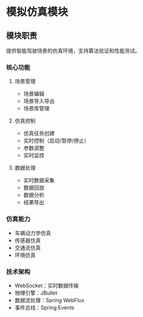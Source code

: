 # 模拟仿真模块

## 模块职责
提供智能驾驶场景的仿真环境，支持算法验证和性能测试。

### 核心功能
1. 场景管理
   - 场景编辑
   - 场景导入导出
   - 场景库管理

2. 仿真控制
   - 仿真任务创建
   - 实时控制（启动/暂停/停止）
   - 参数调整
   - 实时监控

3. 数据处理
   - 实时数据采集
   - 数据回放
   - 数据分析
   - 结果导出

### 仿真能力
- 车辆动力学仿真
- 传感器仿真
- 交通流仿真
- 环境仿真

### 技术架构
- WebSocket：实时数据传输
- 物理引擎：JBullet
- 数据流处理：Spring WebFlux
- 事件总线：Spring Events 